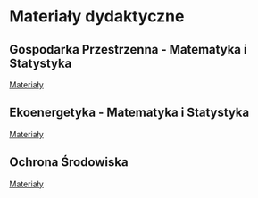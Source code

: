 # Materiały dydaktyczne


## Gospodarka Przestrzenna - Matematyka i Statystyka

[Materiały](/dydaktyka/gp/index.html)

## Ekoenergetyka - Matematyka i Statystyka

[Materiały](/dydaktyka/eko/index.html)

## Ochrona Środowiska

[Materiały](/dydaktyka/os/index.html)

